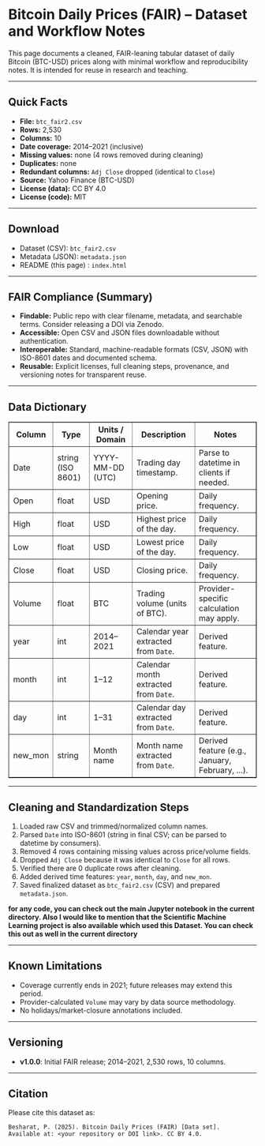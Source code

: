 
<h1>Bitcoin Daily Prices (FAIR) – Dataset and Workflow Notes</h1>

<p>
  This page documents a cleaned, FAIR-leaning tabular dataset of daily Bitcoin (BTC-USD) prices
  along with minimal workflow and reproducibility notes. It is intended for reuse in research and teaching.
</p>

<hr />

<h2>Quick Facts</h2>
<ul>
  <li><strong>File:</strong> <code>btc_fair2.csv</code></li>
  <li><strong>Rows:</strong> 2,530</li>
  <li><strong>Columns:</strong> 10</li>
  <li><strong>Date coverage:</strong> 2014–2021 (inclusive)</li>
  <li><strong>Missing values:</strong> none (4 rows removed during cleaning)</li>
  <li><strong>Duplicates:</strong> none</li>
  <li><strong>Redundant columns:</strong> <code>Adj Close</code> dropped (identical to <code>Close</code>)</li>
  <li><strong>Source:</strong> Yahoo Finance (BTC-USD)</li>
  <li><strong>License (data):</strong> CC BY 4.0</li>
  <li><strong>License (code):</strong> MIT</li>
</ul>

<hr />

<h2>Download</h2>
<ul>
  <li>Dataset (CSV): <code>btc_fair2.csv</code></li>
  <li>Metadata (JSON): <code>metadata.json</code></li>
  <li>README (this page) : <code>index.html</code></li>
</ul>

<hr />

<h2>FAIR Compliance (Summary)</h2>
<ul>
  <li><strong>Findable:</strong> Public repo with clear filename, metadata, and searchable terms. Consider releasing a DOI via Zenodo.</li>
  <li><strong>Accessible:</strong> Open CSV and JSON files downloadable without authentication.</li>
  <li><strong>Interoperable:</strong> Standard, machine-readable formats (CSV, JSON) with ISO-8601 dates and documented schema.</li>
  <li><strong>Reusable:</strong> Explicit licenses, full cleaning steps, provenance, and versioning notes for transparent reuse.</li>
</ul>

<hr />

<h2>Data Dictionary</h2>
<table border="1" cellspacing="0" cellpadding="6">
  <thead>
    <tr>
      <th>Column</th>
      <th>Type</th>
      <th>Units / Domain</th>
      <th>Description</th>
      <th>Notes</th>
    </tr>
  </thead>
  <tbody>
    <tr>
      <td>Date</td>
      <td>string (ISO 8601)</td>
      <td>YYYY-MM-DD (UTC)</td>
      <td>Trading day timestamp.</td>
      <td>Parse to datetime in clients if needed.</td>
    </tr>
    <tr>
      <td>Open</td>
      <td>float</td>
      <td>USD</td>
      <td>Opening price.</td>
      <td>Daily frequency.</td>
    </tr>
    <tr>
      <td>High</td>
      <td>float</td>
      <td>USD</td>
      <td>Highest price of the day.</td>
      <td>Daily frequency.</td>
    </tr>
    <tr>
      <td>Low</td>
      <td>float</td>
      <td>USD</td>
      <td>Lowest price of the day.</td>
      <td>Daily frequency.</td>
    </tr>
    <tr>
      <td>Close</td>
      <td>float</td>
      <td>USD</td>
      <td>Closing price.</td>
      <td>Daily frequency.</td>
    </tr>
    <tr>
      <td>Volume</td>
      <td>float</td>
      <td>BTC</td>
      <td>Trading volume (units of BTC).</td>
      <td>Provider-specific calculation may apply.</td>
    </tr>
    <tr>
      <td>year</td>
      <td>int</td>
      <td>2014–2021</td>
      <td>Calendar year extracted from <code>Date</code>.</td>
      <td>Derived feature.</td>
    </tr>
    <tr>
      <td>month</td>
      <td>int</td>
      <td>1–12</td>
      <td>Calendar month extracted from <code>Date</code>.</td>
      <td>Derived feature.</td>
    </tr>
    <tr>
      <td>day</td>
      <td>int</td>
      <td>1–31</td>
      <td>Calendar day extracted from <code>Date</code>.</td>
      <td>Derived feature.</td>
    </tr>
    <tr>
      <td>new_mon</td>
      <td>string</td>
      <td>Month name</td>
      <td>Month name extracted from <code>Date</code>.</td>
      <td>Derived feature (e.g., January, February, ...).</td>
    </tr>
  </tbody>
</table>

<hr />

<h2>Cleaning and Standardization Steps</h2>
<ol>
  <li>Loaded raw CSV and trimmed/normalized column names.</li>
  <li>Parsed <code>Date</code> into ISO-8601 (string in final CSV; can be parsed to datetime by consumers).</li>
  <li>Removed 4 rows containing missing values across price/volume fields.</li>
  <li>Dropped <code>Adj Close</code> because it was identical to <code>Close</code> for all rows.</li>
  <li>Verified there are 0 duplicate rows after cleaning.</li>
  <li>Added derived time features: <code>year</code>, <code>month</code>, <code>day</code>, and <code>new_mon</code>.</li>
  <li>Saved finalized dataset as <code>btc_fair2.csv</code> (CSV) and prepared <code>metadata.json</code>.</li>
</ol>

<b>for any code, you can check out the main Jupyter notebook in the current directory. Also I would like to mention that the Scientific Machine Learning project is also available which used this Dataset. You can check this out as well in the current directory</b>

<hr />

<h2>Known Limitations</h2>
<ul>
  <li>Coverage currently ends in 2021; future releases may extend this period.</li>
  <li>Provider-calculated <code>Volume</code> may vary by data source methodology.</li>
  <li>No holidays/market-closure annotations included.</li>
</ul>

<hr />

<h2>Versioning</h2>
<ul>
  <li><strong>v1.0.0</strong>: Initial FAIR release; 2014–2021, 2,530 rows, 10 columns.</li>
</ul>

<hr />

<h2>Citation</h2>
<p>Please cite this dataset as:</p>
<pre><code>Besharat, P. (2025). Bitcoin Daily Prices (FAIR) [Data set].
Available at: &lt;your repository or DOI link&gt;. CC BY 4.0.
</code></pre>

</body>
</html>
